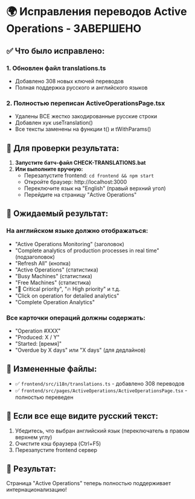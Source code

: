 # 🌍 Исправления переводов Active Operations - ЗАВЕРШЕНО

## ✅ Что было исправлено:

### 1. Обновлен файл translations.ts
- Добавлено 308 новых ключей переводов
- Полная поддержка русского и английского языков

### 2. Полностью переписан ActiveOperationsPage.tsx
- Удалены ВСЕ жестко закодированные русские строки
- Добавлен хук useTranslation()
- Все тексты заменены на функции t() и tWithParams()

## 🔧 Для проверки результата:

1. **Запустите батч-файл CHECK-TRANSLATIONS.bat**
2. **Или выполните вручную:**
   - Перезапустите frontend: `cd frontend && npm start`
   - Откройте браузер: http://localhost:3000
   - Переключите язык на "English" (правый верхний угол)
   - Перейдите на страницу "Active Operations"

## 🎯 Ожидаемый результат:

### На английском языке должно отображаться:
- "Active Operations Monitoring" (заголовок)
- "Complete analytics of production processes in real time" (подзаголовок)
- "Refresh All" (кнопка)
- "Active Operations" (статистика)
- "Busy Machines" (статистика)
- "Free Machines" (статистика)
- "🚨 Critical priority", "🔥 High priority" и т.д.
- "Click on operation for detailed analytics"
- "Complete Operation Analytics"

### Все карточки операций должны содержать:
- "Operation #XXX"
- "Produced: X / Y"
- "Started: [время]"
- "Overdue by X days" или "X days" (для дедлайнов)

## 📂 Измененные файлы:
- ✅ `frontend/src/i18n/translations.ts` - добавлено 308 переводов
- ✅ `frontend/src/pages/ActiveOperations/ActiveOperationsPage.tsx` - полностью переведен

## 🚨 Если все еще видите русский текст:
1. Убедитесь, что выбран английский язык (переключатель в правом верхнем углу)
2. Очистите кэш браузера (Ctrl+F5)
3. Перезапустите frontend сервер

## 🎉 Результат:
Страница "Active Operations" теперь полностью поддерживает интернационализацию!
